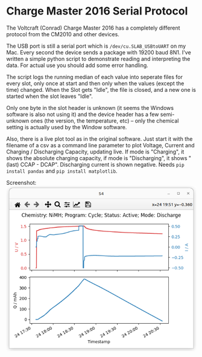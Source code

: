 # Charge Master 2016 Serial Protocol

The Voltcraft (Conrad) Charge Master 2016 has a completely different protocol from the CM2010 and other devices.

The USB port is still a serial port which is `/dev/cu.SLAB_USBtoUART` on my Mac. Every second the device sends a package with 19200 baud 8N1. I've written a simple python script to demonstrate reading and interpreting the data. For actual use you should add some error handling.

The script logs the running median of each value into seperate files for every slot, only once at start and then only when the values (except the time) changed. When the Slot gets "Idle", the file is closed, and a new one is started when the slot leaves "Idle".

Only one byte in the slot header is unknown (it seems the Windows software is also not using it) and the device header has a few semi-unknown ones (the version, the temperature, etc) – only the chemical setting is actually used by the Window software.

Also, there is a live plot tool as in the original software. Just start it with the filename of a csv as a command line parameter to plot Voltage, Current and Charging / Discharging Capacity, updating live. If mode is "Charging", it shows the absolute charging capacity, if mode is "Discharging", it shows "(last) CCAP - DCAP". Discharging current is shown negative. Needs `pip install pandas` and `pip install matplotlib`.  

Screenshot:  
![screenshot of plot](screenshot_plot.png?raw=true "Screenshot of plot")
